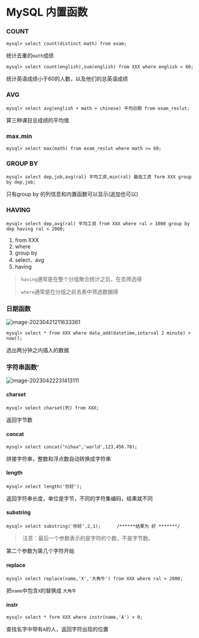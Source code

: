 # MySQL 内置函数

### COUNT

```mysql
mysql> select count(distinct math) from exam;
```

统计去重的`math`成绩

```mysql
mysql> select count(english),sum(english) from XXX where english < 60;
```

统计英语成绩小于60的人数，以及他们的总英语成绩

### AVG

```mysql
mysql> select avg(english + math + chinese) 平均日期 from exam_reslut;
```

算三种课目总成绩的平均值

### max.min

```mysql
mysql> select max(math) from exam_reslut where math >= 60;
```

### GROUP BY

```mysql
mysql> select dep,job,avg(ral) 平均工资,min(ral) 最低工资 form XXX group by dep,job;
```

只有group by 的列信息和内置函数可以显示(追加也可以)

### HAVING

```mysql
mysql> select dep,avg(ral) 平均工资 from XXX where ral > 1000 group by dep having ral < 2000;
```

1. from XXX
2. where
3. group by
4. select、avg
5. having

> `having`通常是在整个分组聚合统计之后，在去筛选得
>
> `where`通常是在分组之前去表中筛选数据得

### 日期函数

![image-20230421211633361](C:\Users\ZZZXXXJJ\AppData\Roaming\Typora\typora-user-images\image-20230421211633361.png)

```mysql
mysql> select * from XXX where data_add(datetime,interval 2 minute) > now();
```

选出两分钟之内插入的数据

### 字符串函数‘

![image-20230422231413111](C:\Users\ZZZXXXJJ\AppData\Roaming\Typora\typora-user-images\image-20230422231413111.png)

#### charset

```mysql
mysql> select charset(列) from XXX;
```

返回字节数

#### concat

```mysql
mysql> select concat("nihoa",'world',123,456.78);
```

拼接字符串，整数和浮点数自动转换成字符串

#### length

```mysql
mysql> select length('你好');
```

返回字符串长度，单位是字节，不同的字符集编码，结果就不同

#### substring

```mysql
mysql> select substring('你好',2,1);		/******结果为 好 *******/
```

> ​	注意：最后一个参数表示的是字符的个数，不是字节数。

第二个参数为第几个字符开始

#### replace

```mysql
mysql> select replace(name,'X','大角牛') from XXX where ral > 2000;
```

把`name`中包含`X`的替换成 `大角牛`

#### instr

```mysql
mysql> select * form XXX where instr(name,'A') > 0;
```

查找名字中带有`A`的人，返回字符出现的位置
